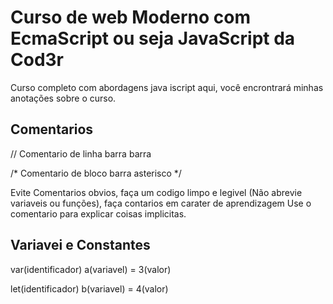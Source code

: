# Curso de web Moderno com EcmaScript ou seja JavaScript da Cod3r

Curso completo com abordagens java iscript aqui, você encrontrará minhas anotações sobre o curso.

## Comentarios

// Comentario de linha barra barra

/* Comentario de bloco barra asterisco */

Evite Comentarios obvios, faça um codigo limpo e legivel (Não abrevie variaveis ou funções), faça contarios em carater de aprendizagem
Use o comentario para explicar coisas implicitas.

## Variavei e Constantes

var(identificador) a(variavel) = 3(valor)

let(identificador) b(variavel) = 4(valor)